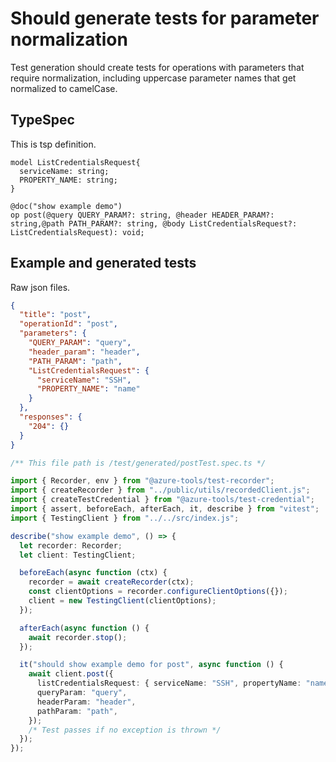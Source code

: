 # Should generate tests for parameter normalization

Test generation should create tests for operations with parameters that require normalization, including uppercase parameter names that get normalized to camelCase.

## TypeSpec

This is tsp definition.

```tsp
model ListCredentialsRequest{
  serviceName: string;
  PROPERTY_NAME: string;
}

@doc("show example demo")
op post(@query QUERY_PARAM?: string, @header HEADER_PARAM?: string,@path PATH_PARAM?: string, @body ListCredentialsRequest?: ListCredentialsRequest): void;
```

## Example and generated tests

Raw json files.

```json for post
{
  "title": "post",
  "operationId": "post",
  "parameters": {
    "QUERY_PARAM": "query",
    "header_param": "header",
    "PATH_PARAM": "path",
    "ListCredentialsRequest": {
      "serviceName": "SSH",
      "PROPERTY_NAME": "name"
    }
  },
  "responses": {
    "204": {}
  }
}
```

```ts tests postTest
/** This file path is /test/generated/postTest.spec.ts */

import { Recorder, env } from "@azure-tools/test-recorder";
import { createRecorder } from "../public/utils/recordedClient.js";
import { createTestCredential } from "@azure-tools/test-credential";
import { assert, beforeEach, afterEach, it, describe } from "vitest";
import { TestingClient } from "../../src/index.js";

describe("show example demo", () => {
  let recorder: Recorder;
  let client: TestingClient;

  beforeEach(async function (ctx) {
    recorder = await createRecorder(ctx);
    const clientOptions = recorder.configureClientOptions({});
    client = new TestingClient(clientOptions);
  });

  afterEach(async function () {
    await recorder.stop();
  });

  it("should show example demo for post", async function () {
    await client.post({
      listCredentialsRequest: { serviceName: "SSH", propertyName: "name" },
      queryParam: "query",
      headerParam: "header",
      pathParam: "path",
    });
    /* Test passes if no exception is thrown */
  });
});
```

